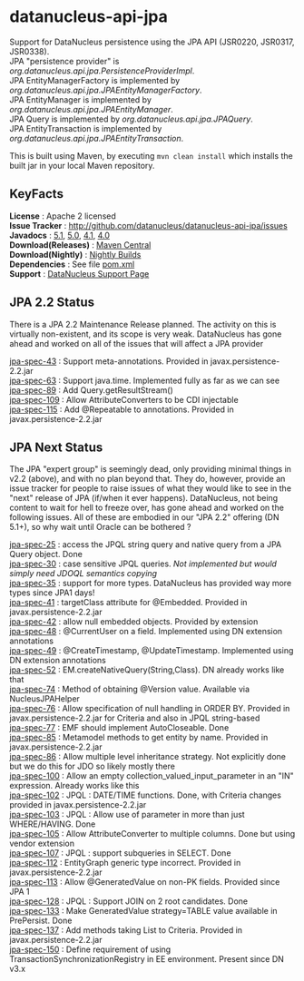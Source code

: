 # datanucleus-api-jpa

Support for DataNucleus persistence using the JPA API (JSR0220, JSR0317, JSR0338).  
JPA "persistence provider" is _org.datanucleus.api.jpa.PersistenceProviderImpl_.  
JPA EntityManagerFactory is implemented by _org.datanucleus.api.jpa.JPAEntityManagerFactory_.  
JPA EntityManager is implemented by _org.datanucleus.api.jpa.JPAEntityManager_.  
JPA Query is implemented by _org.datanucleus.api.jpa.JPAQuery_.  
JPA EntityTransaction is implemented by _org.datanucleus.api.jpa.JPAEntityTransaction_.  

This is built using Maven, by executing `mvn clean install` which installs the built jar in your local Maven repository.


## KeyFacts

__License__ : Apache 2 licensed  
__Issue Tracker__ : http://github.com/datanucleus/datanucleus-api-jpa/issues  
__Javadocs__ : [5.1](http://www.datanucleus.org/javadocs/api.jpa/5.1/), [5.0](http://www.datanucleus.org/javadocs/api.jpa/5.0/), [4.1](http://www.datanucleus.org/javadocs/api.jpa/4.1/), [4.0](http://www.datanucleus.org/javadocs/api.jpa/4.0/)  
__Download(Releases)__ : [Maven Central](http://central.maven.org/maven2/org/datanucleus/datanucleus-api-jpa)  
__Download(Nightly)__ : [Nightly Builds](http://www.datanucleus.org/downloads/maven2-nightly/org/datanucleus/datanucleus-api-jpa)  
__Dependencies__ : See file [pom.xml](pom.xml)  
__Support__ : [DataNucleus Support Page](http://www.datanucleus.org/support.html)  



## JPA 2.2 Status

There is a JPA 2.2 Maintenance Release planned. The activity on this is virtually non-existent, and its scope is very weak.
DataNucleus has gone ahead and worked on all of the issues that will affect a JPA provider

[jpa-spec-43](https://github.com/javaee/jpa-spec/issues/43) : Support meta-annotations. Provided in javax.persistence-2.2.jar  
[jpa-spec-63](https://github.com/javaee/jpa-spec/issues/63) : Support java.time. Implemented fully as far as we can see  
[jpa-spec-89](https://github.com/javaee/jpa-spec/issues/89) : Add Query.getResultStream()  
[jpa-spec-109](https://github.com/javaee/jpa-spec/issues/109) : Allow AttributeConverters to be CDI injectable  
[jpa-spec-115](https://github.com/javaee/jpa-spec/issues/115) : Add @Repeatable to annotations. Provided in javax.persistence-2.2.jar  



## JPA Next Status

The JPA "expert group" is seemingly dead, only providing minimal things in v2.2 (above), and with no plan beyond that.
They do, however, provide an issue tracker for people to raise issues of what they would like to see in the "next" release of JPA (if/when it ever happens). 
DataNucleus, not being content to wait for hell to freeze over, has gone ahead and worked on the following issues. 
All of these are embodied in our "JPA 2.2" offering (DN 5.1+), so why wait until Oracle can be bothered ?

[jpa-spec-25](https://github.com/javaee/jpa-spec/issues/25) : access the JPQL string query and native query from a JPA Query object. Done  
[jpa-spec-30](https://github.com/javaee/jpa-spec/issues/30) : case sensitive JPQL queries. _Not implemented but would simply need JDOQL semantics copying_  
[jpa-spec-35](https://github.com/javaee/jpa-spec/issues/35) : support for more types. DataNucleus has provided way more types since JPA1 days!  
[jpa-spec-41](https://github.com/javaee/jpa-spec/issues/41) : targetClass attribute for @Embedded. Provided in javax.persistence-2.2.jar  
[jpa-spec-42](https://github.com/javaee/jpa-spec/issues/42) : allow null embedded objects. Provided by extension  
[jpa-spec-48](https://github.com/javaee/jpa-spec/issues/48) : @CurrentUser on a field. Implemented using DN extension annotations  
[jpa-spec-49](https://github.com/javaee/jpa-spec/issues/49) : @CreateTimestamp, @UpdateTimestamp. Implemented using DN extension annotations  
[jpa-spec-52](https://github.com/javaee/jpa-spec/issues/52) : EM.createNativeQuery(String,Class). DN already works like that  
[jpa-spec-74](https://github.com/javaee/jpa-spec/issues/74) : Method of obtaining @Version value. Available via NucleusJPAHelper  
[jpa-spec-76](https://github.com/javaee/jpa-spec/issues/76) : Allow specification of null handling in ORDER BY. Provided in javax.persistence-2.2.jar for Criteria and also in JPQL string-based  
[jpa-spec-77](https://github.com/javaee/jpa-spec/issues/77) : EMF should implement AutoCloseable. Done  
[jpa-spec-85](https://github.com/javaee/jpa-spec/issues/85) : Metamodel methods to get entity by name. Provided in javax.persistence-2.2.jar  
[jpa-spec-86](https://github.com/javaee/jpa-spec/issues/86) : Allow multiple level inheritance strategy. Not explicitly done but we do this for JDO so likely mostly there  
[jpa-spec-100](https://github.com/javaee/jpa-spec/issues/100) : Allow an empty collection_valued_input_parameter in an "IN" expression. Already works like this  
[jpa-spec-102](https://github.com/javaee/jpa-spec/issues/102) : JPQL : DATE/TIME functions. Done, with Criteria changes provided in javax.persistence-2.2.jar  
[jpa-spec-103](https://github.com/javaee/jpa-spec/issues/103) : JPQL : Allow use of parameter in more than just WHERE/HAVING. Done  
[jpa-spec-105](https://github.com/javaee/jpa-spec/issues/105) : Allow AttributeConverter to multiple columns. Done but using vendor extension  
[jpa-spec-107](https://github.com/javaee/jpa-spec/issues/107) : JPQL : support subqueries in SELECT. Done  
[jpa-spec-112](https://github.com/javaee/jpa-spec/issues/112) : EntityGraph generic type incorrect. Provided in javax.persistence-2.2.jar  
[jpa-spec-113](https://github.com/javaee/jpa-spec/issues/113) : Allow @GeneratedValue on non-PK fields. Provided since JPA 1  
[jpa-spec-128](https://github.com/javaee/jpa-spec/issues/128) : JPQL : Support JOIN on 2 root candidates. Done  
[jpa-spec-133](https://github.com/javaee/jpa-spec/issues/133) : Make GeneratedValue strategy=TABLE value available in PrePersist. Done  
[jpa-spec-137](https://github.com/javaee/jpa-spec/issues/137) : Add methods taking List to Criteria. Provided in javax.persistence-2.2.jar  
[jpa-spec-150](https://github.com/javaee/jpa-spec/issues/150) : Define requirement of using TransactionSynchronizationRegistry in EE environment. Present since DN v3.x  

